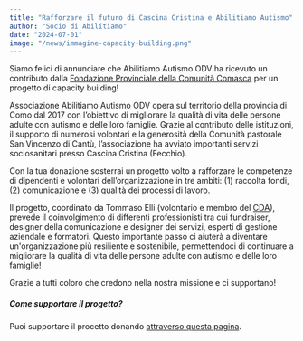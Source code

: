 ```yaml
---
title: "Rafforzare il futuro di Cascina Cristina e Abilitiamo Autismo"
author: "Socio di Abilítiamo"
date: "2024-07-01"
image: "/news/immagine-capacity-building.png"
---
```


Siamo felici di annunciare che Abilitiamo Autismo ODV ha ricevuto un contributo dalla [Fondazione Provinciale della Comunità Comasca](https://www.fondazione-comasca.it/progetto/rafforzare-il-futuro-strategie-a-supporto-di-chi-lavora-per-il-benessere-della-persona-adulta-con-a/) per un progetto di capacity building!

Associazione Abilitiamo Autismo ODV opera sul territorio della provincia di Como dal 2017 con l’obiettivo di migliorare la qualità di vita delle persone adulte con autismo e delle loro famiglie. Grazie al contributo delle istituzioni, il supporto di numerosi volontari e la generosità della Comunità pastorale San Vincenzo di Cantù, l’associazione ha avviato importanti servizi sociosanitari presso Cascina Cristina (Fecchio).

Con la tua donazione sosterrai un progetto volto a rafforzare le competenze di dipendenti e volontari dell’organizzazione in tre ambiti: (1) raccolta fondi, (2) comunicazione e (3) qualità dei processi di lavoro.

Il progetto, coordinato da Tommaso Elli (volontario e membro del [CDA](/organizzazione/)), prevede il coinvolgimento di differenti professionisti tra cui fundraiser, designer della comunicazione e designer dei servizi, esperti di gestione aziendale e formatori. Questo importante passo ci aiuterà a diventare un'organizzazione più resiliente e sostenibile, permettendoci di continuare a migliorare la qualità di vita delle persone adulte con autismo e delle loro famiglie!

Grazie a tutti coloro che credono nella nostra missione e ci supportano!

##### Come supportare il progetto?
Puoi supportare il procetto donando [attraverso questa pagina](https://bit.ly/aa-fpcc-2024-07).